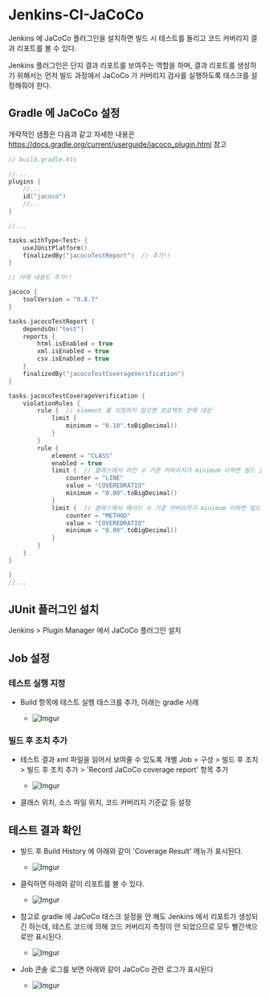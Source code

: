 # Jenkins-CI-JaCoCo

Jenkins 에 JaCoCo 플러그인을 설치하면 빌드 시 테스트를 돌리고 코드 커버리지 결과 리포트를 볼 수 있다.

Jenkins 플러그인은 단지 결과 리포트를 보여주는 역할을 하며, 결과 리포트를 생성하기 위해서는 먼저 빌드 과정에서 JaCoCo 가 커버리지 검사를 실행하도록 태스크를 설정해줘야 한다.

## Gradle 에 JaCoCo 설정

개략적인 샘플은 다음과 같고 자세한 내용은 https://docs.gradle.org/current/userguide/jacoco_plugin.html 참고

```kotlin
// build.gradle.kts

//...
plugins {
    //...
    id("jacoco")
    //...
}

//...

tasks.withType<Test> {
    useJUnitPlatform()
    finalizedBy("jacocoTestReport")  // 추가!!
}

// 아래 내용도 추가!!

jacoco {
    toolVersion = "0.8.7"
}

tasks.jacocoTestReport {
    dependsOn("test")
    reports {
        html.isEnabled = true
        xml.isEnabled = true
        csv.isEnabled = true
    }
    finalizedBy("jacocoTestCoverageVerification")
}

tasks.jacocoTestCoverageVerification {
    violationRules {
        rule {  // element 를 지정하지 않으면 프로젝트 전체 대상
            limit {
                minimum = "0.10".toBigDecimal()
            }
        }
        rule {
            element = "CLASS"
            enabled = true
            limit {  // 클래스에서 라인 수 기준 커버리지가 minimum 이하면 빌드 실패 처리
                counter = "LINE"
                value = "COVEREDRATIO"
                minimum = "0.00".toBigDecimal()
            }
            limit {  // 클래스에서 메서드 수 기준 커버리지가 minimum 이하면 빌드 실패 처리
                counter = "METHOD"
                value = "COVEREDRATIO"
                minimum = "0.00".toBigDecimal()
            }
        }
    }
}

}
//...
```


## JUnit 플러그인 설치

Jenkins > Plugin Manager 에서 JaCoCo 플러그인 설치

## Job 설정

### 테스트 실행 지정

- Build 항목에 테스트 실행 태스크를 추가, 아래는 gradle 사례

  - ![Imgur](https://i.imgur.com/Y0CJDxk.png)

### 빌드 후 조치 추가

- 테스트 결과 xml 파일을 읽어서 보여줄 수 있도록 개별 Job > 구성 > 빌드 후 조치 > 빌드 후 조치 추가 > 'Record JaCoCo coverage report' 항목 추가

  - ![Imgur](https://i.imgur.com/BJrB42d.png)

- 클래스 위치, 소스 파일 위치, 코드 커버리지 기준값 등 설정


## 테스트 결과 확인

- 빌드 후 Build History 에 아래와 같이 'Coverage Result' 메뉴가 표시된다.

  - ![Imgur](https://i.imgur.com/AgsMWuy.png)

- 클릭하면 아래와 같이 리포트를 볼 수 있다.

  - ![Imgur](https://i.imgur.com/3RLWwsu.png)

- 참고로 gradle 에 JaCoCo 태스크 설정을 안 해도 Jenkins 에서 리포트가 생성되긴 하는데, 테스트 코드에 의해 코드 커버리지 측정이 안 되었으므로 모두 빨간색으로만 표시된다.

  - ![Imgur](https://i.imgur.com/aAz56O2.png)

- Job 콘솔 로그를 보면 아래와 같이 JaCoCo 관련 로그가 표시된다

  - ![Imgur](https://i.imgur.com/iMOBQ9t.png)



